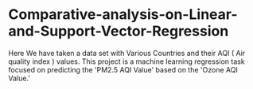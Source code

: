 # Comparative-analysis-on-Linear-and-Support-Vector-Regression
Here We have taken a data set with Various Countries and their AQI ( Air quality index ) values. This project is a machine learning regression task focused on predicting the 'PM2.5 AQI Value' based on the 'Ozone AQI Value.'
